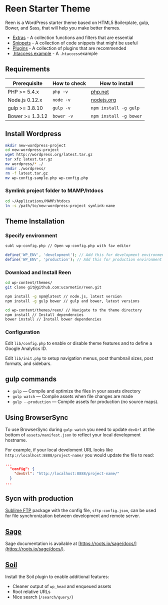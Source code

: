 # Reen Starter Theme
Reen is a WordPress starter theme based on HTML5 Boilerplate, gulp, Bower, and Sass, that will help you make better themes.

- [Extras](lib/extras.php) - A collection functions and filters that are essential
- [Snippets](snippets.md) - A collection of code snippets that might be useful
- [Plugins](plugins.md) - A collection of plugins that are recommended
- [.htaccess example](.htaccess) - A `.htaccess`example

## Requirements

| Prerequisite    | How to check | How to install
| --------------- | ------------ | ------------- |
| PHP >= 5.4.x    | `php -v`     | [php.net](http://php.net/manual/en/install.php) |
| Node.js 0.12.x  | `node -v`    | [nodejs.org](http://nodejs.org/) |
| gulp >= 3.8.10  | `gulp -v`    | `npm install -g gulp` |
| Bower >= 1.3.12 | `bower -v`   | `npm install -g bower` |

## Install Wordpress
```bash
mkdir new-wordpress-project
cd new-wordpress-project
wget http://wordpress.org/latest.tar.gz
tar xfz latest.tar.gz
mv wordpress/* ./
rmdir ./wordpress/
rm -f latest.tar.gz
mv wp-config-sample.php wp-config.php
```

### Symlink project folder to MAMP/htdocs
```bash
cd ~/Applications/MAMP/htdocs
ln -s /path/to/new-wordpress-project symlink-name
```

## Theme Installation

### Specify environment
```bash
subl wp-config.php // Open wp-config.php with fav editor
```

```php
define('WP_ENV', 'development'); // Add this for development environment
define('WP_ENV', 'production'); // Add this for production environment
```

### Download and Install Reen
```bash
cd wp-content/themes/
git clone git@github.com:ucarmetin/reen.git
```

```bash
npm install -g npm@latest // node.js, latest version
npm install -g gulp bower // gulp and bower, latest versions
```

```bash
cd wp-content/themes/reen/ // Navigate to the theme directory
npm install // Install dependencies
bower install // Install bower dependencies
```

### Configuration
Edit `lib/config.php` to enable or disable theme features and to define a Google Analytics ID.

Edit `lib/init.php` to setup navigation menus, post thumbnail sizes, post formats, and sidebars.

## gulp commands
* `gulp` — Compile and optimize the files in your assets directory
* `gulp watch` — Compile assets when file changes are made
* `gulp --production` — Compile assets for production (no source maps).

## Using BrowserSync

To use BrowserSync during `gulp watch` you need to update `devUrl` at the bottom of `assets/manifest.json` to reflect your local development hostname.

For example, if your local develoment URL looks like `http://localhost:8888/project-name/` you would update the file to read:

```json
...
  "config": {
    "devUrl": "http://localhost:8888/project-name/"
  }
...
```

## Sycn with production
[Sublime FTP](http://wbond.net/sublime_packages/sftp) package with the config file, `sftp-config.json`, can be used for file synchronization between development and remote server.

## [Sage](https://github.com/roots/sage)
Sage documentation is available at [https://roots.io/sage/docs/](https://roots.io/sage/docs/).

## [Soil](https://github.com/roots/soil)
Install the Soil plugin to enable additional features:
* Cleaner output of `wp_head` and enqueued assets
* Root relative URLs
* Nice search (`/search/query/`)
